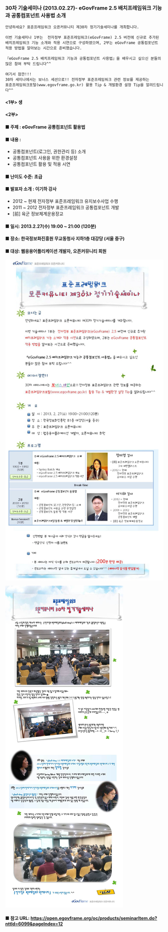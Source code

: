 ### 30차 기술세미나 (2013.02.27)- eGovFrame 2.5 배치프레임워크 기능과 공통컴포넌트 사용법 소개
    안녕하세요? 표준프레임워크 오픈커뮤니티 제30차 정기기술세미나를 개최합니다.
    
    이번 기술세미나 1부는  전자정부 표준프레임워크(eGovFrame) 2.5 버전에 신규로 추가된
    배치프레임워크 기능 소개와 적용 시연으로 구성하였으며, 2부는 eGovFrame 공통컴포넌트
    적용 방법을 알아보는 시간으로 준비했습니다.
    
    『eGovFrame 2.5 배치프레임워크 기능과 공통컴포넌트 사용법』을 배우시고 싶으신 분들의
    많은 참여 부탁 드립니다^^
    
    여기서 잠깐!!!
    30차 세미나에서는 보너스 세션으로!! 전자정부 표준프레임워크 관련 정보를 제공하는
    표준프레임워크포털(www.egovframe.go.kr) 활용 Tip & 개발환경 설정 Tip을 알려드립니다^^

#### <1부> 생

#### <2부>
#### ■ 주제 : eGovFrame 공통컴포넌트 활용법
#### ■ 내용 :
- 공통컴포넌트(로그인, 권한관리 등) 소개
- 공통컴포넌트 사용을 위한 환경설정
- 공통컴포넌트 활용 및 적용 시연

#### ■ 난이도 수준: 초급
#### ■ 발표자 소개 : 이기하 강사
- 2012 ~ 현재 전자정부 표준프레임워크 유지보수사업 수행
- 2011 ~ 2012 전자정부 표준프레임워크 공통컴포넌트 개발
- [前] 육군 정보체계운용장교

#### ■ 일시: 2013.2.27(수) 19:00 ~ 21:00 (120분)
#### ■ 장소: 한국정보화진흥원 무교동청사 지하1층 대강당 (서울 중구)
#### ■ 대상: 웹응용어플리케이션 개발자, 오픈커뮤니티 회원

![poster](./30th_seminar.jpg)

![photo](./30차기술세미나현장.jpg)

#### ■ 참고 URL: https://open.egovframe.org/oc/products/seminarItem.do?nttId=6099&pageIndex=12